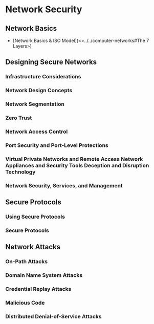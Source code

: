 # Network Security

## Network Basics
* [Network Basics & ISO Model](<>../../computer-networks#The 7 Layers>)

## Designing Secure Networks

### Infrastructure Considerations
### Network Design Concepts
### Network Segmentation
### Zero Trust
### Network Access Control
### Port Security and Port-Level Protections
### Virtual Private Networks and Remote Access Network Appliances and Security Tools Deception and Disruption Technology
### Network Security, Services, and Management

## Secure Protocols
### Using Secure Protocols
### Secure Protocols

## Network Attacks
### On-Path Attacks
### Domain Name System Attacks
### Credential Replay Attacks
### Malicious Code
### Distributed Denial-of-Service Attacks
